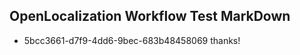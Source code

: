 ## OpenLocalization Workflow Test MarkDown
* 5bcc3661-d7f9-4dd6-9bec-683b48458069 
thanks!<!--HONumber=Mar16_HO1-->
